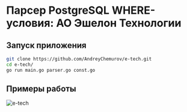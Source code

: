# Парсер PostgreSQL WHERE-условия: АО Эшелон Технологии

## Запуск приложения
```bash
git clone https://github.com/AndreyChemurov/e-tech.git
cd e-tech/
go run main.go parser.go const.go
```

## Примеры работы
![e-tech](https://user-images.githubusercontent.com/58785926/110203535-cbcba780-7e7f-11eb-8246-a6ce9ab45513.png)
